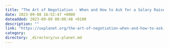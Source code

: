 ```yaml
---
title: "The Art of Negotiation - When and How to Ask for a Salary Raise as a Product Designer"
date: 2023-09-08 16:52:47 +0000
dateadded: 2023-09-09 00:00:48 +0100
description: ""
link: "https://uxplanet.org/the-art-of-negotiation-when-and-how-to-ask-for-a-salary-raise-as-a-product-designer-d8ecf0f8cb0c?source=rss----819cc2aaeee0---4"
category:
directory: _directory/ux-planet.md
---
```

